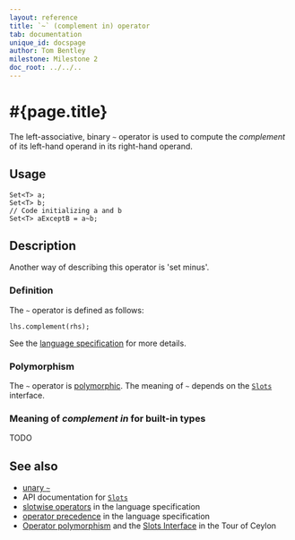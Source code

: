 ```yaml
---
layout: reference
title: `~` (complement in) operator
tab: documentation
unique_id: docspage
author: Tom Bentley
milestone: Milestone 2
doc_root: ../../..
---
```


# #{page.title}

The left-associative, binary `~` operator is used to compute the 
*complement* of its left-hand operand in its right-hand operand. 

## Usage 

    Set<T> a;
    Set<T> b;
    // Code initializing a and b
    Set<T> aExceptB = a~b;

## Description

Another way of describing this operator is 'set minus'.

### Definition

The `~` operator is defined as follows:

    lhs.complement(rhs);

See the [language specification](#{page.doc_root}/#{site.urls.spec_relative}#slotwise) for 
more details.

### Polymorphism

The `~` operator is [polymorphic](#{page.doc_root}/reference/operator/operator-polymorphism). 
The meaning of `~` depends on the 
[`Slots`](#{page.doc_root}/api/ceylon/language/interface_Slots.html) interface.

### Meaning of *complement in* for built-in types

TODO

## See also

* [unary `~`](../complement)
* API documentation for [`Slots`](#{page.doc_root}/api/ceylon/language/interface_Slots.html)
* [slotwise operators](#{page.doc_root}/#{site.urls.spec_relative}#slotwise) in the 
  language specification
* [operator precedence](#{page.doc_root}/#{site.urls.spec_relative}#operatorprecedence) in the 
  language specification
* [Operator polymorphism](#{page.doc_root}/tour/language-module/#operator_polymorphism) 
  and the
  [Slots Interface](#{page.doc_root}/tour/language-module/#the_slots_interface) 
  in the Tour of Ceylon


